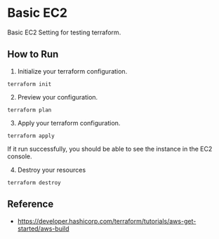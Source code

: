 # Basic EC2
Basic EC2 Setting for testing terraform.

## How to Run
1. Initialize your terraform configuration.
```
terraform init
```
2. Preview your configuration.
```
terraform plan
```
3. Apply your terraform configuration.
```
terraform apply
```
If it run successfully, you should be able to see the instance in the EC2 console.

4. Destroy your resources
```
terraform destroy
```

## Reference
- https://developer.hashicorp.com/terraform/tutorials/aws-get-started/aws-build